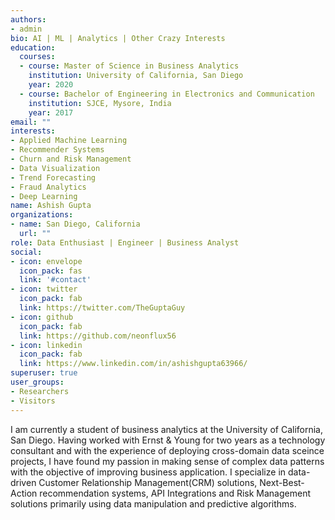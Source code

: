 ```yaml
---
authors:
- admin
bio: AI | ML | Analytics | Other Crazy Interests
education:
  courses:
  - course: Master of Science in Business Analytics
    institution: University of California, San Diego
    year: 2020
  - course: Bachelor of Engineering in Electronics and Communication
    institution: SJCE, Mysore, India
    year: 2017
email: ""
interests:
- Applied Machine Learning
- Recommender Systems
- Churn and Risk Management
- Data Visualization
- Trend Forecasting
- Fraud Analytics
- Deep Learning
name: Ashish Gupta
organizations:
- name: San Diego, California
  url: ""
role: Data Enthusiast | Engineer | Business Analyst 
social:
- icon: envelope
  icon_pack: fas
  link: '#contact'
- icon: twitter
  icon_pack: fab
  link: https://twitter.com/TheGuptaGuy
- icon: github
  icon_pack: fab
  link: https://github.com/neonflux56
- icon: linkedin
  icon_pack: fab
  link: https://www.linkedin.com/in/ashishgupta63966/
superuser: true
user_groups:
- Researchers
- Visitors
---
```


I am currently a student of business analytics at the University of California, San Diego. Having worked with Ernst & Young for two years as a technology consultant and with the experience of deploying cross-domain data sceince projects, I have found my passion in making sense of complex data patterns with the objective of improving business application. I specialize in data-driven Customer Relationship Management(CRM) solutions, Next-Best-Action recommendation systems, API Integrations and Risk Management solutions primarily using data manipulation and predictive algorithms.

